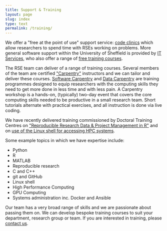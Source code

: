 ```yaml
---
title: Support & Training
layout: page
slug: index
type: text
permalink: /training/
---
```


We offer a "free at the point of use" support service:
[code clinics](../support/code-clinic.md) which allow researchers to spend time with RSEs working on problems.
More general software support within the University of Sheffield is provided by [IT Services][its],
who also offer a range of [free training courses][its-courses].

The RSE team can deliver of a range of training courses. 
Several members of the team are certified ["Carpentry"][carpentries] instructors
and we can tailor and deliver these courses.
[Software Carpentry][soft-carp] and [Data Carpentry][data-carp] are
training programmes designed to equip researchers
with the computing skills they need to get more done in less time and with less pain.
A Carpentry workshop is a hands-on, (typically) two-day event that covers
the core computing skills needed to be productive in a small research team.
Short tutorials alternate with practical exercises, and
all instruction is done via live coding.

We have recently delivered training commissioned by Doctoral Training Centres on ["Reproducible Research Data & Project Management in R"][repro-res-r] and 
on [use of the Linux shell for accessing HPC systems][hpc-carp-shell].

Some example topics in which we have expertise include:

- Python
- R
- MATLAB
- Reproducible research
- C and C++
- git and GitHub
- Linux shell
- High Performance Computing
- GPU Computing
- Systems administration inc. Docker and Ansible

Our team has a very broad range of skills and we are passionate about passing them on. We can develop bespoke training courses to suit your department, research group or team. If you are interested in training, please [contact us](../contact/index.md).


[carpentries]: https://carpentries.org/
[data-carp]: https://datacarpentry.org/
[hpc-carp-shell]: https://rse.shef.ac.uk/hpc-shell-tuos-training-cluster/
[its-courses]: https://www.sheffield.ac.uk/it-services/research/training/timetable
[its]: https://www.sheffield.ac.uk/it-services/research/support
[repro-res-r]: https://annakrystalli.me/rrresearch/
[soft-carp]: https://software-carpentry.org/
